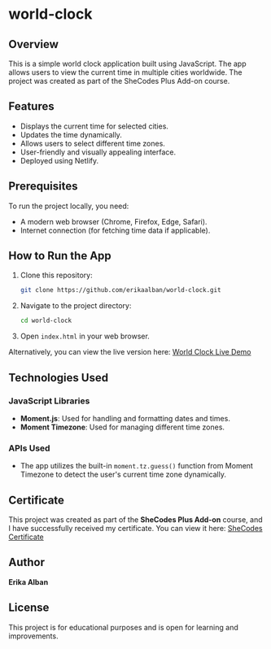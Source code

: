# world-clock

## Overview
This is a simple world clock application built using JavaScript. The app allows users to view the current time in multiple cities worldwide. The project was created as part of the SheCodes Plus Add-on course.

## Features
- Displays the current time for selected cities.
- Updates the time dynamically.
- Allows users to select different time zones.
- User-friendly and visually appealing interface.
- Deployed using Netlify.

## Prerequisites
To run the project locally, you need:
- A modern web browser (Chrome, Firefox, Edge, Safari).
- Internet connection (for fetching time data if applicable).

## How to Run the App
1. Clone this repository:
   ```sh
   git clone https://github.com/erikaalban/world-clock.git
   ```
2. Navigate to the project directory:
   ```sh
   cd world-clock
   ```
3. Open `index.html` in your web browser.

Alternatively, you can view the live version here:
[World Clock Live Demo](https://symphonious-smakager-0aa862.netlify.app/)

## Technologies Used
### JavaScript Libraries
- **Moment.js**: Used for handling and formatting dates and times.
- **Moment Timezone**: Used for managing different time zones.

### APIs Used
- The app utilizes the built-in `moment.tz.guess()` function from Moment Timezone to detect the user's current time zone dynamically.

## Certificate
This project was created as part of the **SheCodes Plus Add-on** course, and I have successfully received my certificate. You can view it here:
[SheCodes Certificate](https://www.shecodes.io/certificates/3869f08bbf7cf209b9f7329a493f1dc3)

## Author
**Erika Alban**

## License
This project is for educational purposes and is open for learning and improvements.
